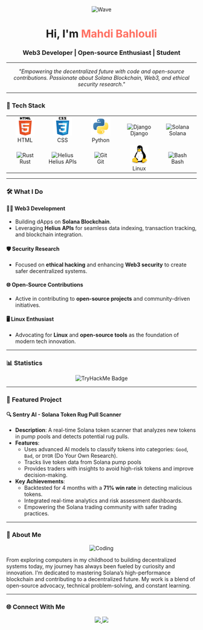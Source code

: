 <div align="center">
  <img src="https://user-images.githubusercontent.com/46750750/118325857-f917d400-b4ea-11eb-8506-93e5f5a3a126.gif" alt="Wave" width="30"/>  
  <h1>Hi, I'm <span style="color: #ff6f61;">Mahdi Bahlouli</span></h1>
  <h3>Web3 Developer | Open-source Enthusiast | Student</h3>
</div>

---

<div align="center">
  <p>
    <em>
      "Empowering the decentralized future with code and open-source contributions.  
      Passionate about Solana Blockchain, Web3, and ethical security research."  
    </em>
  </p>
</div>

---

### 🔧 **Tech Stack**

<div align="center">
  <table>
    <tr>
      <td align="center" width="120"><img src="https://raw.githubusercontent.com/devicons/devicon/master/icons/html5/html5-original-wordmark.svg" alt="HTML" width="50"/><br>HTML</td>
      <td align="center" width="120"><img src="https://raw.githubusercontent.com/devicons/devicon/master/icons/css3/css3-original-wordmark.svg" alt="CSS" width="50"/><br>CSS</td>
      <td align="center" width="120"><img src="https://raw.githubusercontent.com/devicons/devicon/master/icons/python/python-original.svg" alt="Python" width="50"/><br>Python</td>
      <td align="center" width="120"><img src="https://cdn.worldvectorlogo.com/logos/django.svg" alt="Django" width="50"/><br>Django</td>
      <td align="center" width="120"><img src="https://cryptologos.cc/logos/solana-sol-logo.svg?v=025" alt="Solana" width="50"/><br>Solana</td>
    </tr>
    <tr>
      <td align="center" width="120"><img src="https://upload.wikimedia.org/wikipedia/commons/d/d5/Rust_programming_language_black_logo.svg" alt="Rust" width="50"/><br>Rust</td>
      <td align="center" width="120"><img src="https://app.ashbyhq.com/api/images/org-theme-logo/b083f53d-31a9-48fd-98f0-190f8c724c95/696c566d-1b82-4aa8-8acc-8cfdb68841f5.png" alt="Helius" width="50"/><br>Helius APIs</td>
      <td align="center" width="120"><img src="https://www.vectorlogo.zone/logos/git-scm/git-scm-icon.svg" alt="Git" width="50"/><br>Git</td>
      <td align="center" width="120"><img src="https://raw.githubusercontent.com/devicons/devicon/master/icons/linux/linux-original.svg" alt="Linux" width="50"/><br>Linux</td>
      <td align="center" width="120"><img src="https://www.vectorlogo.zone/logos/gnu_bash/gnu_bash-icon.svg" alt="Bash" width="50"/><br>Bash</td>
    </tr>
  </table>
</div>

---

### 🛠️ **What I Do**

#### 🧑‍💻 Web3 Development
- Building dApps on **Solana Blockchain**.
- Leveraging **Helius APIs** for seamless data indexing, transaction tracking, and blockchain integration.

#### 🛡️ Security Research
- Focused on **ethical hacking** and enhancing **Web3 security** to create safer decentralized systems.

#### 🌐 Open-Source Contributions
- Active in contributing to **open-source projects** and community-driven initiatives.

#### 🖥️ Linux Enthusiast
- Advocating for **Linux** and **open-source tools** as the foundation of modern tech innovation.

---

### 📊 **Statistics**

<div align="center">
  <img src="https://tryhackme-badges.s3.amazonaws.com/MVNK1.png" alt="TryHackMe Badge" />
</div>



---

### 🌟 **Featured Project**

#### 🔍 **Sentry AI - Solana Token Rug Pull Scanner**
- **Description**: A real-time Solana token scanner that analyzes new tokens in pump pools and detects potential rug pulls.
- **Features**:
  - Uses advanced AI models to classify tokens into categories: `Good`, `Bad`, or `DYOR` (Do Your Own Research).
  - Tracks live token data from Solana pump pools 
  - Provides traders with insights to avoid high-risk tokens and improve decision-making.
- **Key Achievements**:
  - Backtested for 4 months with a **71% win rate** in detecting malicious tokens.
  - Integrated real-time analytics and risk assessment dashboards.
  - Empowering the Solana trading community with safer trading practices.

---

### 📖 **About Me**

<div align="center">
  <img src="https://user-images.githubusercontent.com/46750750/118327398-bf9e9800-b4ed-11eb-81c6-e27a7f1f0cf0.gif" alt="Coding" width="300"/>
</div>

<p>
From exploring computers in my childhood to building decentralized systems today, my journey has always been fueled by curiosity and innovation.  
I’m dedicated to mastering Solana’s high-performance blockchain and contributing to a decentralized future.  
My work is a blend of open-source advocacy, technical problem-solving, and constant learning.
</p>

---

### 🌐 **Connect With Me**

<div align="center">
  <a href="https://www.linkedin.com/in/mahdi-bahlouli/" target="_blank">
    <img src="https://img.shields.io/badge/-LinkedIn-blue?style=for-the-badge&logo=linkedin&logoColor=white"/>
  </a>
  <a href="https://www.leetcode.com/mahdibahlouli" target="_blank">
    <img src="https://img.shields.io/badge/-LeetCode-yellow?style=for-the-badge&logo=leetcode&logoColor=black"/>
  </a>
</div>
